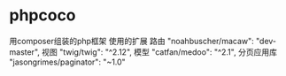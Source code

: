 # phpcoco
用composer组装的php框架
使用的扩展
路由 "noahbuscher/macaw": "dev-master",
视图  "twig/twig": "^2.12",
模型  "catfan/medoo": "^2.1",
分页应用库  "jasongrimes/paginator": "~1.0"
